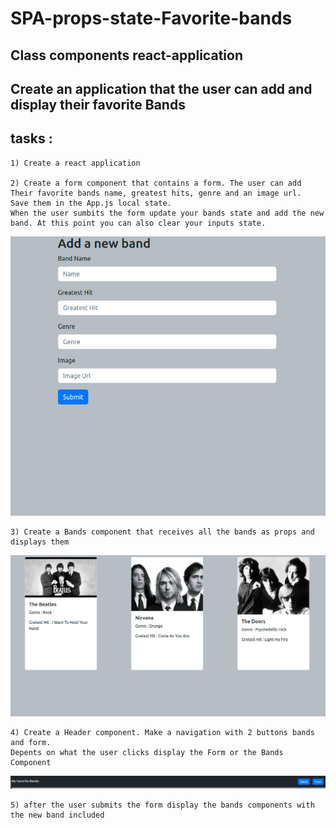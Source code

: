 # SPA-props-state-Favorite-bands


## Class components react-application 

## Create an application that the user can add and display their favorite Bands


## tasks : 
    1) Create a react application

    2) Create a form component that contains a form. The user can add Their favorite bands name, greatest hits, genre and an image url.
    Save them in the App.js local state. 
    When the user sumbits the form update your bands state and add the new band. At this point you can also clear your inputs state.

![form](./mockups/form.png)



    3) Create a Bands component that receives all the bands as props and displays them

![bands component](./mockups/bands.png)

    4) Create a Header component. Make a navigation with 2 buttons bands and form.
    Depents on what the user clicks display the Form or the Bands Component

 ![navigation](./mockups/nav.png)


    5) after the user submits the form display the bands components with the new band included





